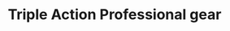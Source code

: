 ---
title: "Triple Action Professional gear"
url: /duesseldorf/triple-action-professional-gear/
shop: Kleidung
---